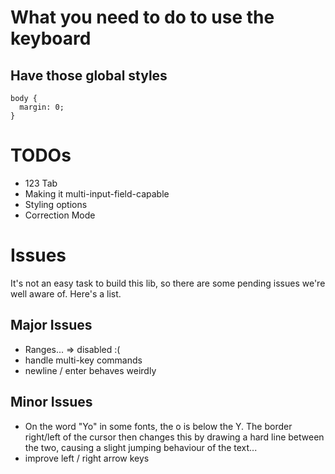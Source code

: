 # What you need to do to use the keyboard

## Have those global styles

```
body {
  margin: 0;
}
```


# TODOs

- 123 Tab
- Making it multi-input-field-capable
- Styling options
- Correction Mode


# Issues

It's not an easy task to build this lib, so there are some pending issues we're well aware of. Here's a list.

## Major Issues
- Ranges... => disabled :(
- handle multi-key commands
- newline / enter behaves weirdly

## Minor Issues
- On the word "Yo" in some fonts, the o is below the Y. The border right/left of the cursor then changes this by drawing a hard line between the two, causing a slight jumping behaviour of the text...
- improve left / right arrow keys
